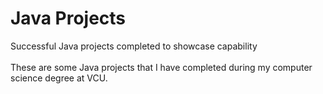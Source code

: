 # Java Projects
<p> Successful Java projects completed to showcase capability <br> <br>
These are some Java projects that I have completed during my computer science degree at VCU. </p>
